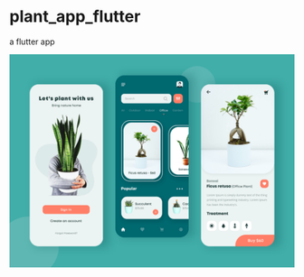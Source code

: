 # plant_app_flutter
a flutter app

![alt text](https://github.com/raselkhan9560/plant_app_flutter/blob/main/plant_app.png?raw=true)
